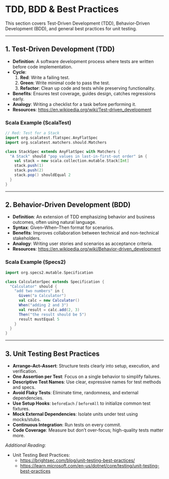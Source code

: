 # TDD, BDD & Best Practices

This section covers Test-Driven Development (TDD), Behavior-Driven Development (BDD), and general best practices for unit testing.

---

## 1. Test-Driven Development (TDD)

- **Definition**: A software development process where tests are written before code implementation.  
- **Cycle**:  
  1. **Red**: Write a failing test.  
  2. **Green**: Write minimal code to pass the test.  
  3. **Refactor**: Clean up code and tests while preserving functionality.  
- **Benefits**: Ensures test coverage, guides design, catches regressions early.  
- **Analogy**: Writing a checklist for a task before performing it.  
- **Resources**: https://en.wikipedia.org/wiki/Test-driven_development

### Scala Example (ScalaTest)

```scala
// Red: Test for a Stack
import org.scalatest.flatspec.AnyFlatSpec
import org.scalatest.matchers.should.Matchers

class StackSpec extends AnyFlatSpec with Matchers {
  "A Stack" should "pop values in last-in-first-out order" in {
    val stack = new scala.collection.mutable.Stack[Int]
    stack.push(1)
    stack.push(2)
    stack.pop() shouldEqual 2
  }
}
```

---

## 2. Behavior-Driven Development (BDD)

- **Definition**: An extension of TDD emphasizing behavior and business outcomes, often using natural language.  
- **Syntax**: Given–When–Then format for scenarios.  
- **Benefits**: Improves collaboration between technical and non-technical stakeholders.  
- **Analogy**: Writing user stories and scenarios as acceptance criteria.  
- **Resources**: https://en.wikipedia.org/wiki/Behavior-driven_development

### Scala Example (Specs2)

```scala
import org.specs2.mutable.Specification

class CalculatorSpec extends Specification {
  "Calculator" should {
    "add two numbers" in {
      Given("a Calculator")
      val calc = new Calculator()
      When("adding 2 and 3")
      val result = calc.add(2, 3)
      Then("the result should be 5")
      result mustEqual 5
    }
  }
}
```

---

## 3. Unit Testing Best Practices

- **Arrange–Act–Assert**: Structure tests clearly into setup, execution, and verification.  
- **One Assertion per Test**: Focus on a single behavior to simplify failures.  
- **Descriptive Test Names**: Use clear, expressive names for test methods and specs.  
- **Avoid Flaky Tests**: Eliminate time, randomness, and external dependencies.  
- **Use Setup Hooks**: `beforeEach` / `beforeAll` to initialize common test fixtures.  
- **Mock External Dependencies**: Isolate units under test using mocks/stubs.  
- **Continuous Integration**: Run tests on every commit.  
- **Code Coverage**: Measure but don’t over-focus; high-quality tests matter more.

*Additional Reading*:  
- Unit Testing Best Practices:  
  - https://brightsec.com/blog/unit-testing-best-practices/  
  - https://learn.microsoft.com/en-us/dotnet/core/testing/unit-testing-best-practices  
